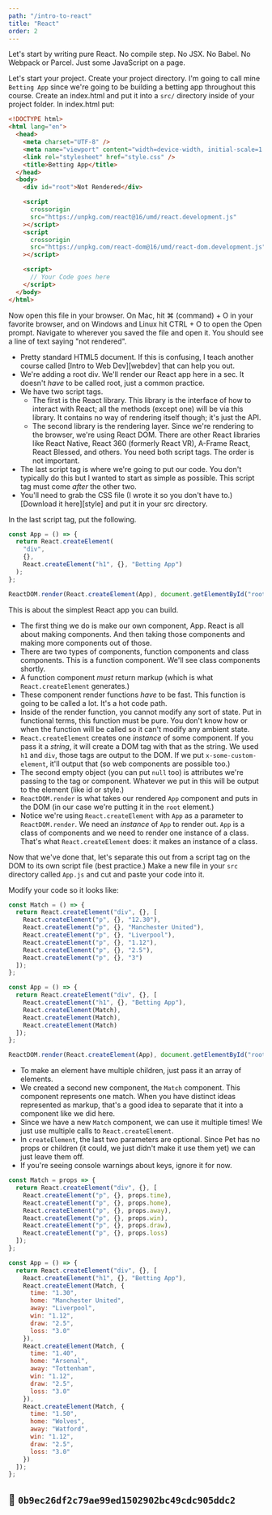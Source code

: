 ```yaml
---
path: "/intro-to-react"
title: "React"
order: 2
---
```


Let's start by writing pure React. No compile step. No JSX. No Babel. No Webpack or Parcel. Just some JavaScript on a page.

Let's start your project. Create your project directory. I'm going to call mine `Betting App` since we're going to be building a betting app throughout this course. Create an index.html and put it into a `src/` directory inside of your project folder. In index.html put:

```html
<!DOCTYPE html>
<html lang="en">
  <head>
    <meta charset="UTF-8" />
    <meta name="viewport" content="width=device-width, initial-scale=1.0" />
    <link rel="stylesheet" href="style.css" />
    <title>Betting App</title>
  </head>
  <body>
    <div id="root">Not Rendered</div>

    <script
      crossorigin
      src="https://unpkg.com/react@16/umd/react.development.js"
    ></script>
    <script
      crossorigin
      src="https://unpkg.com/react-dom@16/umd/react-dom.development.js"
    ></script>

    <script>
      // Your Code goes here
    </script>
  </body>
</html>
```

Now open this file in your browser. On Mac, hit ⌘ (command) + O in your favorite browser, and on Windows and Linux hit CTRL + O to open the Open prompt. Navigate to wherever you saved the file and open it. You should see a line of text saying "not rendered".

- Pretty standard HTML5 document. If this is confusing, I teach another course called [Intro to Web Dev][webdev] that can help you out.
- We're adding a root div. We'll render our React app here in a sec. It doesn't _have_ to be called root, just a common practice.
- We have two script tags.
  - The first is the React library. This library is the interface of how to interact with React; all the methods (except one) will be via this library. It contains no way of rendering itself though; it's just the API.
  - The second library is the rendering layer. Since we're rendering to the browser, we're using React DOM. There are other React libraries like React Native, React 360 (formerly React VR), A-Frame React, React Blessed, and others. You need both script tags. The order is not important.
- The last script tag is where we're going to put our code. You don't typically do this but I wanted to start as simple as possible. This script tag must come _after_ the other two.
- You'll need to grab the CSS file (I wrote it so you don't have to.) [Download it here][style] and put it in your src directory.

In the last script tag, put the following.

```js
const App = () => {
  return React.createElement(
    "div",
    {},
    React.createElement("h1", {}, "Betting App")
  );
};

ReactDOM.render(React.createElement(App), document.getElementById("root"));
```

This is about the simplest React app you can build.

- The first thing we do is make our own component, App. React is all about making components. And then taking those components and making more components out of those.
- There are two types of components, function components and class components. This is a function component. We'll see class components shortly.
- A function component _must_ return markup (which is what `React.createElement` generates.)
- These component render functions _have_ to be fast. This function is going to be called a lot. It's a hot code path.
- Inside of the render function, you cannot modify any sort of state. Put in functional terms, this function must be pure. You don't know how or when the function will be called so it can't modify any ambient state.
- `React.createElement` creates one _instance_ of some component. If you pass it a _string_, it will create a DOM tag with that as the string. We used `h1` and `div`, those tags are output to the DOM. If we put `x-some-custom-element`, it'll output that (so web components are possible too.)
- The second empty object (you can put `null` too) is attributes we're passing to the tag or component. Whatever we put in this will be output to the element (like id or style.)
- `ReactDOM.render` is what takes our rendered `App` component and puts in the DOM (in our case we're putting it in the `root` element.)
- Notice we're using `React.createElement` with `App` as a parameter to `ReactDOM.render`. We need an _instance_ of `App` to render out. `App` is a class of components and we need to render one instance of a class. That's what `React.createElement` does: it makes an instance of a class.

Now that we've done that, let's separate this out from a script tag on the DOM to its own script file (best practice.) Make a new file in your `src` directory called `App.js` and cut and paste your code into it.

Modify your code so it looks like:

```js
const Match = () => {
  return React.createElement("div", {}, [
    React.createElement("p", {}, "12.30"),
    React.createElement("p", {}, "Manchester United"),
    React.createElement("p", {}, "Liverpool"),
    React.createElement("p", {}, "1.12"),
    React.createElement("p", {}, "2.5"),
    React.createElement("p", {}, "3")
  ]);
};

const App = () => {
  return React.createElement("div", {}, [
    React.createElement("h1", {}, "Betting App"),
    React.createElement(Match),
    React.createElement(Match),
    React.createElement(Match)
  ]);
};

ReactDOM.render(React.createElement(App), document.getElementById("root"));
```

- To make an element have multiple children, just pass it an array of elements.
- We created a second new component, the `Match` component. This component represents one match. When you have distinct ideas represented as markup, that's a good idea to separate that it into a component like we did here.
- Since we have a new `Match` component, we can use it multiple times! We just use multiple calls to `React.createElement`.
- In `createElement`, the last two parameters are optional. Since Pet has no props or children (it could, we just didn't make it use them yet) we can just leave them off.
- If you're seeing console warnings about keys, ignore it for now.

```js
const Match = props => {
  return React.createElement("div", {}, [
    React.createElement("p", {}, props.time),
    React.createElement("p", {}, props.home),
    React.createElement("p", {}, props.away),
    React.createElement("p", {}, props.win),
    React.createElement("p", {}, props.draw),
    React.createElement("p", {}, props.loss)
  ]);
};

const App = () => {
  return React.createElement("div", {}, [
    React.createElement("h1", {}, "Betting App"),
    React.createElement(Match, {
      time: "1.30",
      home: "Manchester United",
      away: "Liverpool",
      win: "1.12",
      draw: "2.5",
      loss: "3.0"
    }),
    React.createElement(Match, {
      time: "1.40",
      home: "Arsenal",
      away: "Tottenham",
      win: "1.12",
      draw: "2.5",
      loss: "3.0"
    }),
    React.createElement(Match, {
      time: "1.50",
      home: "Wolves",
      away: "Watford",
      win: "1.12",
      draw: "2.5",
      loss: "3.0"
    })
  ]);
};
```

## 🌳 `0b9ec26df2c79ae99ed1502902bc49cdc905ddc2`
